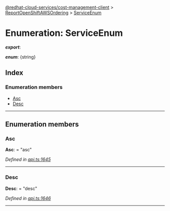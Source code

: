 [@redhat-cloud-services/cost-management-client](../README.md) > [ReportOpenShiftAWSOrdering](../modules/reportopenshiftawsordering.md) > [ServiceEnum](../enums/reportopenshiftawsordering.serviceenum.md)

# Enumeration: ServiceEnum

*__export__*: 

*__enum__*: {string}

## Index

### Enumeration members

* [Asc](reportopenshiftawsordering.serviceenum.md#asc)
* [Desc](reportopenshiftawsordering.serviceenum.md#desc)

---

## Enumeration members

<a id="asc"></a>

###  Asc

**Asc**:  = "asc"

*Defined in [api.ts:1645](https://github.com/rvsia/javascript-clients/blob/master/packages/cost-management/api.ts#L1645)*

___
<a id="desc"></a>

###  Desc

**Desc**:  = "desc"

*Defined in [api.ts:1646](https://github.com/rvsia/javascript-clients/blob/master/packages/cost-management/api.ts#L1646)*

___

